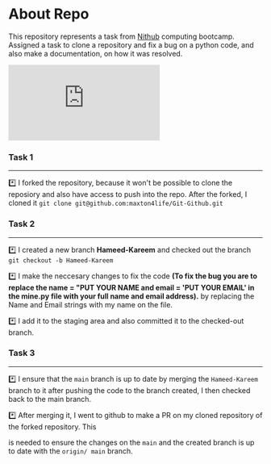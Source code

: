 # About Repo

This repository represents a task from [Nithub](https://nithublms.unilag.edu.ng/) computing bootcamp. Assigned a task to clone a repository and fix a bug on a python code, and also make a documentation, on how it was resolved.

![Nithubs-logo](https://nithublms.unilag.edu.ng/pluginfile.php?file=%2F1%2Ftheme_lambda%2Flogo%2F1665393966%2FWhatsApp%20Image%202022-10-07%20at%2020.49.09.jpeg)


### Task 1 
---
*️⃣ I forked the repository, because it won't be possible to clone the reposiory and also have access to push into the repo. After the forked, I cloned it ```git clone git@github.com:maxton4life/Git-Github.git```


### Task 2
---
*️⃣ I created a new branch **Hameed-Kareem** and checked out the branch ```git checkout -b Hameed-Kareem```

*️⃣ I make the neccesary changes to fix the code **(To fix the bug you are to replace the name = "PUT YOUR NAME  and email = 'PUT YOUR EMAIL' in the mine.py file with your full name and email address).** by replacing the Name and Email strings with my name on the file.

*️⃣ I add it to the staging area and also committed it to the checked-out branch.


### Task 3
---
*️⃣ I ensure that the ```main``` branch is up to date by merging the ```Hameed-Kareem``` branch to it after pushing the code to the branch created, I then checked back to the main branch.

*️⃣ After merging it, I went to github to make a PR on my cloned repository of the forked repository. This  

is needed to ensure the changes on the ```main``` and the created branch is up to date with the ```origin/
main``` branch.  
 
